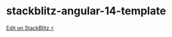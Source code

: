 # stackblitz-angular-14-template

[Edit on StackBlitz ⚡️](https://stackblitz.com/edit/angular-ivy-rmet1d)